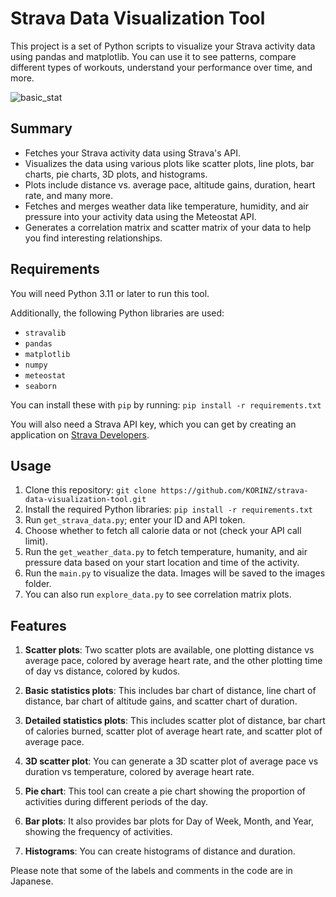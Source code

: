# Strava Data Visualization Tool

This project is a set of Python scripts to visualize your Strava activity data using pandas and matplotlib. You can use it to see patterns, compare different types of workouts, understand your performance over time, and more.

![basic_stat](https://github.com/KORINZ/strava-data-visualization-tool/assets/111611023/d4222079-edb5-4d0d-9a0a-65042515e2fb)

## Summary

* Fetches your Strava activity data using Strava's API.
* Visualizes the data using various plots like scatter plots, line plots, bar charts, pie charts, 3D plots, and histograms.
* Plots include distance vs. average pace, altitude gains, duration, heart rate, and many more.
* Fetches and merges weather data like temperature, humidity, and air pressure into your activity data using the Meteostat API.
* Generates a correlation matrix and scatter matrix of your data to help you find interesting relationships.

## Requirements

You will need Python 3.11 or later to run this tool.

Additionally, the following Python libraries are used:

* `stravalib`
* `pandas`
* `matplotlib`
* `numpy`
* `meteostat`
* `seaborn`

You can install these with `pip` by running: `pip install -r requirements.txt`

You will also need a Strava API key, which you can get by creating an application on [Strava Developers](https://developers.strava.com/).

## Usage

1. Clone this repository: `git clone https://github.com/KORINZ/strava-data-visualization-tool.git`
2. Install the required Python libraries: `pip install -r requirements.txt`
3. Run `get_strava_data.py`; enter your ID and API token.
4. Choose whether to fetch all calorie data or not (check your API call limit).
5. Run the `get_weather_data.py` to fetch temperature, humanity, and air pressure data based on your start location and time of the activity.
6. Run the `main.py` to visualize the data. Images will be saved to the images folder.
7. You can also run `explore_data.py` to see correlation matrix plots.

## Features

1. **Scatter plots**: Two scatter plots are available, one plotting distance vs average pace, colored by average heart rate, and the other plotting time of day vs distance, colored by kudos.

2. **Basic statistics plots**: This includes bar chart of distance, line chart of distance, bar chart of altitude gains, and scatter chart of duration.

3. **Detailed statistics plots**: This includes scatter plot of distance, bar chart of calories burned, scatter plot of average heart rate, and scatter plot of average pace. 

4. **3D scatter plot**: You can generate a 3D scatter plot of average pace vs duration vs temperature, colored by average heart rate.

5. **Pie chart**: This tool can create a pie chart showing the proportion of activities during different periods of the day.

6. **Bar plots**: It also provides bar plots for Day of Week, Month, and Year, showing the frequency of activities.

7. **Histograms**: You can create histograms of distance and duration.

Please note that some of the labels and comments in the code are in Japanese.
